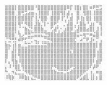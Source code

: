 ⣿⣿⣿⡇⣿⣿⣿⣿⣿⠘⣿⣿⣿⣿⣿⣿⣿⣿⣿⠿⡏⢸⣿⡆⣿⡇⠶⠟⣛⣩
⣿⣿⣿⠀⣿⢛⣩⣴⣶⢠⢸⣿⣿⡇⢸⣿⣿⢻⡇⣼⢠⠀⣿⠀⢻⣿⡇⢸⣿⣿
⣿⣿⣿⡇⣿⣿⣿⣿⡏⢸⡘⣿⣿⠀⣿⣿⡿⢸⢁⢃⣾⠀⡿⢸⡆⣿⡇⢸⣿⣿
⣿⣿⣿⡇⢿⠃⠻⣿⡇⣸⣷⡈⡇⠂⣿⠟⡁⠀⡈⣼⣿⢀⢃⣿⣧⠘⣰⡆⠉⢿
⣿⣿⣿⡇⡈⠈⣷⣌⡃⣿⣿⣷⣀⠀⢋⣼⢃⠂⣰⣿⡿⢈⣼⣿⣿⣴⣿⡇⣸⢸
⣿⣿⣿⠁⢳⡠⠛⣛⣉⣭⣭⣍⣙⣻⣿⣷⣾⣾⣿⣿⣿⣿⣭⠤⢶⠒⠶⣬⣿⠸
⡈⣙⢛⡃⠾⠟⡋⠉⡁⢤⡀⢀⣉⡛⢿⣿⣿⣿⣿⣿⣿⣏⠀⠴⠉⠟⣸⠆⡉⢠
⣷⡦⢰⡇⣶⣀⣉⣭⣤⣬⣥⣬⣭⣿⣿⣿⣿⣿⣿⣿⣿⣿⣿⣿⣿⣿⣿⣿⡇⣿
⣿⠁⣼⡇⣿⣿⣿⣿⣿⣿⣿⣿⣿⣿⣿⣿⣿⣿⣿⣿⡍⣿⣿⣿⣿⣿⣿⣿⢠⣿
⣿⠀⣿⡇⢻⣿⣿⣿⣿⣿⣿⣿⣿⣿⣿⣿⣿⣿⣿⣿⣿⣿⣿⣿⣿⣿⣿⡿⢸⣿
⠇⡄⢻⣷⠸⣿⣿⣿⣿⣿⣿⣿⣿⣿⣿⣿⣿⣿⣿⣿⣿⣿⣿⣿⣿⣿⣿⠇⣾⡟ 
⡄⠸⠘⣿⡇⢻⣿⣿⣿⣿⣿⣿⣿⣿⡟⠻⣿⣿⣿⣿⠟⣻⣿⣿⣿⣿⠏⡼⠟ 
⠓⡀⠲⣌⣉⣈⠻⢿⣿⣿⣿⣿⣿⣿⣿⣷⣬⣭⣉⣥⣾⣿⣿⣿⠟⡁⢰⡀⠶⣶ 
⠸⢿⡷⠀⠸⠿⣷⡆⣌⡛⠿⣿⣿⣿⣿⣿⣿⣿⣿⣿⣿⣿⠟⣡⣾⣇⢸⡇⡆⣿ 
